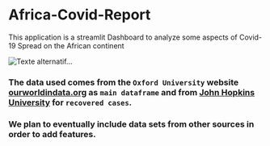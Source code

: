 # Africa-Covid-Report
This application is a streamlit Dashboard to analyze some aspects of Covid-19 Spread on the African continent


![Texte alternatif…](https://www.iapb.org/wp-content/uploads/covid-19-french-900x511-1.jpg)


### The data used comes from the `Oxford University` website [ourworldindata.org](https://github.com/owid/covid-19-data/blob/master/public/data/owid-covid-data.csv) as `main dataframe` and from [John Hopkins University](https://raw.githubusercontent.com/CSSEGISandData/COVID-19/master/csse_covid_19_data/csse_covid_19_time_series/time_series_covid19_recovered_global.csv) for `recovered cases`.

### We plan to eventually include data sets from other sources in order to add features. 
